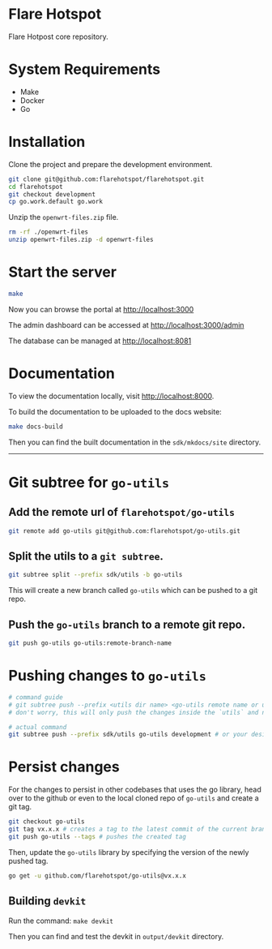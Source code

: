 # Flare Hotspot

Flare Hotpost core repository.

# System Requirements
- Make
- Docker
- Go

# Installation

Clone the project and prepare the development environment.
```sh
git clone git@github.com:flarehotspot/flarehotspot.git
cd flarehotspot
git checkout development
cp go.work.default go.work
```

Unzip the `openwrt-files.zip` file.

```sh
rm -rf ./openwrt-files
unzip openwrt-files.zip -d openwrt-files
```


# Start the server

```sh
make
```
Now you can browse the portal at [http://localhost:3000](http://localhost:3000)

The admin dashboard can be accessed at [http://localhost:3000/admin](http://localhost:3000/admin)

The database can be managed at [http://localhost:8081](http://localhost:3001)

# Documentation

To view the documentation locally, visit [http://localhost:8000](http://localhost:3002).

To build the documentation to be uploaded to the docs website:

```sh
make docs-build
```

Then you can find the built documentation in the `sdk/mkdocs/site` directory.

---

# Git subtree for `go-utils`

## Add the remote url of `flarehotspot/go-utils`

```sh
git remote add go-utils git@github.com:flarehotspot/go-utils.git
```

## Split the utils to a `git subtree`.

```sh
git subtree split --prefix sdk/utils -b go-utils
```

This will create a new branch called `go-utils` which can be pushed to a git repo.

## Push the `go-utils` branch to a remote git repo.
```sh
git push go-utils go-utils:remote-branch-name
```

# Pushing changes to `go-utils`

```sh
# command guide
# git subtree push --prefix <utils dir name> <go-utils remote name or url> <desired local branch to push>
# don't worry, this will only push the changes inside the `utils` and not the entire local branch

# actual command
git subtree push --prefix sdk/utils go-utils development # or your desired local branch e.g. feat/utils-subtree
```

# Persist changes

For the changes to persist in other codebases that uses the go library, head over to the github or even to the local cloned repo of `go-utils` and create a git tag.

```sh
git checkout go-utils
git tag vx.x.x # creates a tag to the latest commit of the current branch
git push go-utils --tags # pushes the created tag
```

Then, update the `go-utils` library by specifying the version of the newly pushed tag.
```sh
go get -u github.com/flarehotspot/go-utils@vx.x.x
```

## Building `devkit`

Run the command: `make devkit`

Then you can find and test the devkit in `output/devkit` directory.
